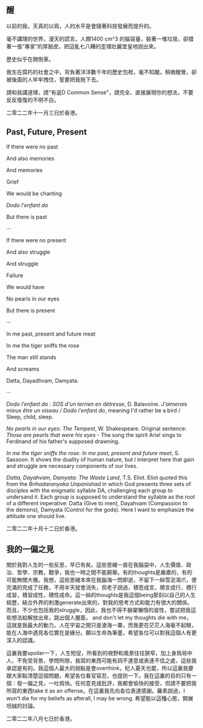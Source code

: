 ## 醒

以前的我，天真的以爲，人的水平是會隨著科技發展而提升的。

毫不講理的世界，漫天的謊言。人類1400 cm^3 的腦容量，裝著一堆垃圾，卻撐著一張“專家”的厚臉皮，把這亂七八糟的歪理壯麗堂皇地説出來。

歷史似乎在開倒車。

我生在腐朽的社會之中，背負著洋洋數千年的歷史包袱，毫不知醒。稍微醒覺，卻被後面的人牢牢拽住，誓要把我拖下去。

請和我講道理，請“有返D Common Sense"，請完全、直接展現你的想法，不要反反復復的不明不白。

二零二二年十一月三日於香港。

## Past, Future, Present

If there were no past

And also memories

And memories

Grief

We would be chanting

*Dodo l'enfant do*

But there is past

···

If there were no present

And also struggle

And struggle

Failure

We would have

No pearls in our eyes

But there is present

···

In me past, present and future meat

In me the tiger sniffs the rose

The man still stands

And screams

Datta, Dayadhvam, Damyata.

···

*Dodo l'enfant do* : *SOS d'un terrien en détresse*, D. Balavoine. *J'aimerais mieux être un oiseau / Dodo l'enfant do*, meaning I'd rather be a bird / Sleep, child, sleep.

*No pearls in our eyes*: *The Tempest*, W. Shakespeare. Original sentence: *Those are pearls that were his eyes* - The song the spirit Ariel sings to Ferdinand of his father's supposed drawning.

*In me the tiger sniffs the rose*: *In me past, present and future meet*, S. Sassoon. It shows the duality of human nature, but I interpret here that gain and struggle are necessary components of our lives. 

*Datta, Dayahvam, Damyata*: *The Waste Land*, T.S. Eliot. Eliot quoted this from the *Brihadaranyaka Unpanishad* in which God presents three sets of disciples with the enigmatic syllable DA, challenging each group to undersand it. Each group is supposed to understand the syllable as the root of a different imperative: Datta (Give to men), Dayahvam (Compassion to the demons), Damyata (Control for the gods). Here I want to emphasize the attitude one should live.

二零二二年十月十二日於香港。



## 我的一偏之見

關於我對人生的一些反思，早已有矣。這些思緒一直在我腦袋中，人生價值、政治、哲學、宗教，戰爭，我也一時之間不能窮舉。有的thoughts是嚴肅的，有的可能無關大雅。我想，這些思緒本來在我腦海一閃即逝，不留下一絲雪泥鴻爪，便完滿的完成了任務，不用半天就會消失，但老子説過，積思成言，積言成行，積行成習，積習成性，積性成命。這一絲的thoughts是我這個being那刻以自己的人生經歷，結合外界的刺激generate出來的，對我的思考方式和能力有很大的關係。而且，不少也包括我的struggle，因此，我也不得不摒棄懶惰的習性，嘗試把我這些想法給解放出來，跳出個人層面， and don't let my thoughts die with me，這就是我最大的動力。人在宇宙之間只是滄海一粟，而我更在茫茫人海毫不起眼，能在人海中遇見各位實在是緣分。願以生命為筆墨，希望各位可以對我這個人有更深入的認識。

這裏我要spoiler一下，人生短促，所看到的視野和風景往往狹窄，加上身爲局中人，不免受背景，學問所限，我寫的東西可能有詞不達意或表達不佳之處，這些我承認是有的。我這個人最大的弱點是會overthink，杞人憂天也罷，所以這裏我要跟大家點清楚這個問題，希望各位看官容忍，也提防一下。我在這裏的目的只有一個：發一偏之見，一吐爲快。任何意見或批評，我都會愉快的接受，但請不要把我所寫的東西take it as an offense。在這裏我先向各位表達感謝。羅素説過，I won't die for my beliefs as afterall, I may be wrong. 希望能以這種心態，開展坦誠的討論。

二零二二年八月七日於香港。
